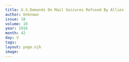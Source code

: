 ```yaml
---
title: U.S.Demands On Mail Seizures Refused By Allies
author: Unknown
issue: 18
volume: 10
year: 1916
month: 42
day: V
tags:
layout: page.njk
image:
---
```

